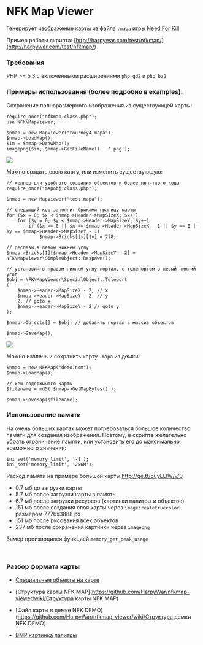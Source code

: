 NFK Map Viewer
==============

Генерирует изображение карты из файла `.mapa` игры [Need For Kill](http://needforkill.ru)

Пример работы скрипта: [http://harpywar.com/test/nfkmap/](http://harpywar.com/test/nfkmap/)


### Требования

PHP >= 5.3 с включенными расширениями `php_gd2` и `php_bz2`


### Примеры использования (более подробно в examples):

Сохранение полноразмерного изображения из существующей карты:

    require_once("nfkmap.class.php");
	use NFK\MapViewer;
	
    $nmap = new MapViewer("tourney4.mapa");
	$nmap->LoadMap();
    $im = $nmap->DrawMap();
    imagepng($im, $nmap->GetFileName() . '.png');

![](http://habrastorage.org/storage2/9da/b58/0f1/9dab580f1202e3049eec694522530da2.png)
	
Можно создать свою карту, или изменить существующую:
    
    // хелпер для удобного создания объектов и более понятного кода
    require_once("mapobj.class.php");

    $nmap = new MapViewer("test.mapa");
    
    // следующий код заполнит бриками границу карты
    for ($x = 0; $x < $nmap->Header->MapSizeX; $x++)
    	for ($y = 0; $y < $nmap->Header->MapSizeY; $y++)
    		if ($x == 0 || $x == $nmap->Header->MapSizeX - 1 || $y == 0 || $y == $nmap->Header->MapSizeY - 1)
    			$nmap->Bricks[$x][$y] = 228;
    
    // респавн в левом нижнем углу
    $nmap->Bricks[1][$nmap->Header->MapSizeY - 2] = NFK\MapViewer\SimpleObject::Respawn();
    
    // установим в правом нижнем углу портал, с телепортом в левый нижний угол
    $obj = NFK\MapViewer\SpecialObject::Teleport
    (
    	$nmap->Header->MapSizeX - 2, // x
    	$nmap->Header->MapSizeY - 2, // y
    	2, // goto x
    	$nmap->Header->MapSizeY - 2 // goto y
    ); 
    
    $nmap->Objects[] = $obj; // добавить портал в массив объектов
    
    $nmap->SaveMap();
	
![](http://habrastorage.org/storage2/158/372/863/158372863d1b504365c681a8d1db97ee.png)

Можно извлечь и сохранить карту `.mapa` из демки:

    $nmap = new NFKMap("demo.ndm");
    $nmap->LoadMap();
    
    // хеш содержимого карты
    $filename = md5( $nmap->GetMapBytes() );
    
    $nmap->SaveMap($filename);


### Использование памяти

На очень больших картах может потребоваться большое количество памяти для создания изображения.
Поэтому, в скрипте желательно убрать ограничение памяти, или установить его до максимально возможного значения:

    ini_set('memory_limit', '-1');
    ini_set('memory_limit', '256M');

Расход памяти на примере большой карты http://ge.tt/5uyLLIW/v/0
* 0.7 мб до загрузки карты
* 5.7 мб после загрузки карты в память
* 6.7 мб после загрузки ресурсов (картинки палитры и объектов)
* 151 мб после создания слоя карты через `imagecreatetruecolor` размером 7776х3888 px
* 151 мб после рисования всех объектов
* 237 мб после сохранения картинки через `imagepng` 

Замер производился функцией `memory_get_peak_usage`

<br>

### Разбор формата карты

* [Специальные объекты на карте](https://github.com/HarpyWar/nfkmap-viewer/wiki/Специальные-объекты-на-карте)

* [Структура карты NFK MAP](https://github.com/HarpyWar/nfkmap-viewer/wiki/Структура карты NFK MAP)
* [Файл карты в демке NFK DEMO](https://github.com/HarpyWar/nfkmap-viewer/wiki/Структура демки NFK DEMO)
* [BMP картинка палитры](https://github.com/HarpyWar/nfkmap-viewer/wiki/BMP-картинка-палитры)


